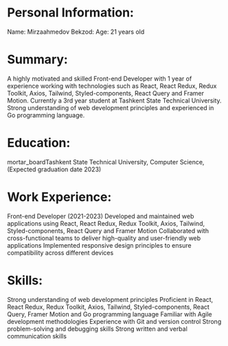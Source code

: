 # Personal Information:
Name: Mirzaahmedov Bekzod:
Age: 21 years old
# Summary:
A highly motivated and skilled Front-end Developer with 1 year of experience working with technologies such as React, React Redux, Redux Toolkit, Axios, Tailwind, Styled-components, React Query and Framer Motion. Currently a 3rd year student at Tashkent State Technical University. Strong understanding of web development principles and experienced in Go programming language.
# Education:
mortar_boardTashkent State Technical University, Computer Science, (Expected graduation date 2023)
# Work Experience:
Front-end Developer (2021-2023)
Developed and maintained web applications using React, React Redux, Redux Toolkit, Axios, Tailwind, Styled-components, React Query and Framer Motion
Collaborated with cross-functional teams to deliver high-quality and user-friendly web applications
Implemented responsive design principles to ensure compatibility across different devices
# Skills:
Strong understanding of web development principles
Proficient in React, React Redux, Redux Toolkit, Axios, Tailwind, Styled-components, React Query, Framer Motion and Go programming language
Familiar with Agile development methodologies
Experience with Git and version control
Strong problem-solving and debugging skills
Strong written and verbal communication skills
